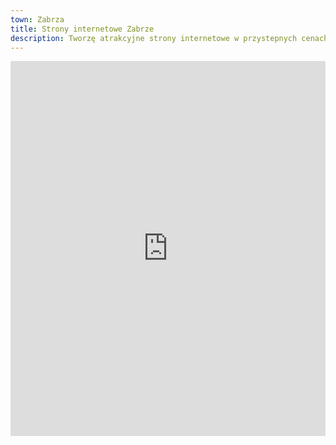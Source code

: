 ```yaml
---
town: Zabrza
title: Strony internetowe Zabrze
description: Tworzę atrakcyjne strony internetowe w przystepnych cenach dla firm z Zabrza. Zadzwoń do mnie +48 788 660 190
---
```


<iframe src="https://www.google.com/maps/embed?pb=!1m18!1m12!1m3!1d81528.40555182661!2d18.71425036487421!3d50.315020853004064!2m3!1f0!2f0!3f0!3m2!1i1024!2i768!4f13.1!3m3!1m2!1s0x4711327687773cb9%3A0xc9512bd611a6f0f3!2sZabrze!5e0!3m2!1spl!2spl!4v1682842198044!5m2!1spl!2spl" width="100%" height="600" style="border:0;" allowfullscreen="" loading="lazy" referrerpolicy="no-referrer-when-downgrade"></iframe>
